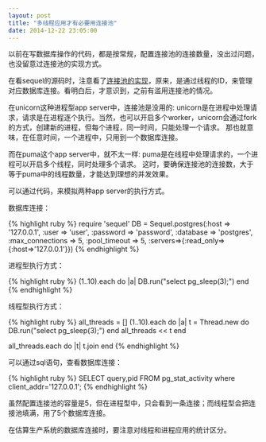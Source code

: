 ```yaml
---
layout: post
title: "多线程应用才有必要用连接池"
date: 2014-12-22 23:05:00
---
```

以前在写数据库操作的代码，都是按常规，配置连接池的连接数量，没出过问题，也没留意过连接池的实现方式。

在看sequel的源码时，注意看了[连接池的实现](https://github.com/jeremyevans/sequel/blob/master/lib/sequel/connection_pool/threaded.rb#L88)，原来，是通过线程的ID，来管理对应数据库连接。看明白后，才意识到，之前有滥用连接池的情况。

在unicorn这种进程型app server中，连接池是没用的:
unicorn是在进程中处理请求，请求是在进程逐个执行。当然，也可以开启多个worker，unicorn会通过fork的方式，创建新的进程，但每个进程，同一时间，只能处理一个请求。
那也就意味，在任意时间，一个进程中，只用到一个数据库连接。

而在puma这个app server中，就不太一样:
puma是在线程中处理请求的，一个进程可以开启多个线程，同时处理多个请求。
这时，要确保连接池的连接数，大于等于puma中的线程数量，才能达到理想的并发效果。

可以通过代码，来模拟两种app server的执行方式。

数据库连接：

{% highlight ruby %}
require 'sequel'
DB = Sequel.postgres(:host => '127.0.0.1',
                     :user => 'user',
                     :password => 'password',
                     :database => 'postgres',
                     :max_connections => 5,
                     :pool_timeout => 5,
                     :servers=>{:read_only=>{:host=>'127.0.0.1'}})
{% endhighlight %}

进程型执行方式：

{% highlight ruby %}
(1..10).each do |a|
  DB.run("select pg_sleep(3);")
end
{% endhighlight %}

线程型执行方式：

{% highlight ruby %}
all_threads = []
(1..10).each do |a|
  t = Thread.new do
    DB.run("select pg_sleep(3);")
  end
  all_threads << t
end

all_threads.each do |t|
  t.join
end
{% endhighlight %}

可以通过sql语句，查看数据库连接：

{% highlight ruby %}
SELECT query,pid FROM pg_stat_activity where client_addr='127.0.0.1';
{% endhighlight %}

虽然配置连接池的容量是5，但在进程型中，只会看到一条连接；而线程型会把连接池填满，用了5个数据库连接。

在估算生产系统的数据库连接时，要注意对线程和进程应用的统计区分。